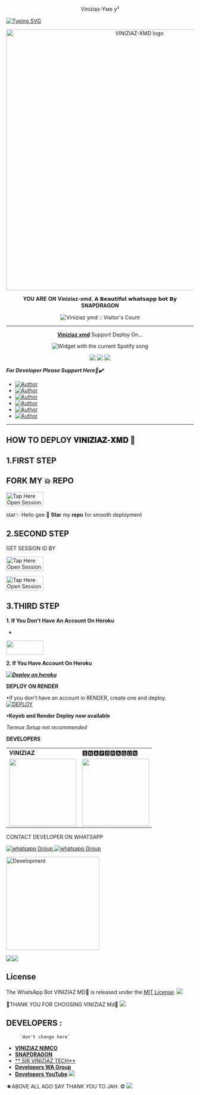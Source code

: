 <p align="center">
Viniziaz-Yᴍᴅ y³
</p>

<a href="https://git.io/typing-svg"><img src="https://readme-typing-svg.demolab.com?font=Black+Ops+One&size=50&pause=1000&color=DAA520&center=true&width=910&height=100&lines=THANKS FOR CHOOSING +VINIZIAZ;WHATSAPP+BOT+CREATED+BY+VINIZIAZ" alt="Typing SVG" /></a>
  </p>

<p align="center">
  <a href="https://github.com/Viniznimco/VINIZIAZ-XMD">
    <img alt="VINIZIAZ-XMD logo" height="700" src="https://i.imgur.com/bYClBF8.jpeg">
  </a>
</p>
  
</h1> 
<p align="center">𝐘𝐎𝐔 𝐀𝐑𝐄 𝐎𝐍  <b>Viniziaz-xmd</b>, 𝗔 𝗕𝗲𝗮𝘂𝘁𝗶𝗳𝘂𝗹 𝘄𝗵𝗮𝘁𝘀𝗮𝗽𝗽 𝗯𝗼𝘁 𝗕𝘆 𝐒𝐍𝐀𝐏𝐃𝐑𝐀𝐆𝐎𝐍</p>

</p>
<p align="center"><img src="https://profile-counter.glitch.me/{viniziaz nimco}/count.svg" alt="Viniziaz ymd :: Visitor's Count" /></p>

---

<p align="center">
  <a href="https://github.com/Viniznimco/VINIZIAZ-XMD"><b>Viniziaz xmd</b></a> Support Deploy On...
</p>
</a>
  <div align="center">
  <img src="https://github.com/Viniznimco/VINIZIAZ-XMD" alt="Widget with the current Spotify song"  />
</div>
<p align="center">
  <a href="https://github.com/Viniznimco/VINIZIAZ-XMD/blob/main/temp/deploy-on-vps.md"><img src="https://img.shields.io/badge/self hosting-3d1513?style=for-the-badge&logo=serverless&logoColor=FD5750"></a>
  <a href="https://dashboard.heroku.com/new?template=https://github.com/Viniznimco/VINIZIAZ-XMD"><img src="https://img.shields.io/badge/heroku-9d7acc?style=for-the-badge&logo=heroku&logoColor=430098"></a>
  <a href="https://youtu.be/izoxfW3anrU"><img src="https://img.shields.io/badge/CodeSpace-green?colorA=%23ff000&colorB=%23017e40&style=for-the-badge&logo=git&logoColor=white"></a>
</p>


***For Developer Please Support Here🙏✔️***
- <a href="https://www.instagram.com/snapdragonz"><img title="Author" src="https://img.shields.io/badge/ON INSTAGRAM-black?style=for-the-badge&logo=Instagram"></a>
- <a href="https://www.tiktok.com/@dallas387"><img title="Author" src="https://img.shields.io/badge/ON TikTok-black?style=for-the-badge&logo=tiktok"></a>
- <a
href="https://www.facebook.com/100087010467670"><img title="Author" src="https://img.shields.io/badge/ON Facebook-blue?style=for-the-badge&logo=facebook"></a>
- <a
href="https://wa.me/254759925133"><img title="Author" src="https://img.shields.io/badge/ON WhatsApp-pupple?style=for-the-badge&logo=watsapp"></a>
- <a href="https://chat.whatsapp.com/CP2BirU5pBj04cXXgEbfuv"><img title="Author" src="https://img.shields.io/badge/ON Wa Group-green?style=for-the-badge&logo=watsapp"></a>
- <a href="https://youtube.com/@herokuplatform?si=kl684fKNUpxTFig2"><img title="Author" src="https://img.shields.io/badge/ON YouTube-darkred?style=for-the-badge&logo=youtube"></a>

    

 



---





## HOW TO DEPLOY 𝐕𝐈𝐍𝐈𝐙𝐈𝐀𝐙-𝐗𝐌𝐃 🦁


## 1.FIRST STEP 
## FORK MY 💥 REPO


<a href= "https://github.com/Viniznimco/VINIZIAZ-XMD/fork"><img title="Tap Here Open Session Site" src="https://img.shields.io/badge/FORK REPO-h?color=brown&style=for-the-badge&logo=msi" width="100" height="38.45"/></a></p>

star✨ Hello gee 👊 𝐒𝐭𝐚𝐫 my 𝐫𝐞𝐩𝐨 for smooth deployment 


## 2.SECOND STEP 


 GET SESSION ID BY
 
<a href="https://msnapdragon-junior.onrender.com"><img title="Tap Here Open Session Site" src="https://img.shields.io/badge/QR CODE-h?color=brown&style=for-the-badge&logo=msi" width="100" height="38.45"/></a></p>


 
<a href="https://msnapdragon-junior.onrender.com"><img title="Tap Here Open Session Site" src="https://img.shields.io/badge/PAIRING CODE-h?color=brown&style=for-the-badge&logo=msi" width="100" height="38.45"/></a></p>


## 3.THIRD STEP 
**1. If You Don't Have An Account On Heroku**
- <a href="https://signup.heroku.com">
 <img src="https://img.shields.io/badge/Create%20Account%20Now-brown?style=for-the-badge&logo=heroku" width="100" height="38.45"/></a></p>

**2. If You Have Account On Heroku**

   ***[![Deploy on heroku](https://dashboard.heroku.com/new?template=https%3A%2F%2Fgithub.com%2FViniznimco%2FVINIZIAZ-XMD)](https://viniziaz-xmd-website.vercel.app/)***

**DEPLOY ON RENDER**

•If you don't have an account in RENDER, create one and deploy.
    <br>
    <a href='https://dashboard.render.com/github/exists?next=%2Fselect-repo%3Ftype%3Dweb%26appInstall%3D1/select-repo?type=web' target="_blank"><img alt='DEPLOY' src='https://img.shields.io/badge/-DEPLOY-black?style=for-the-badge&logo=render&logoColor=white'/></a>

**•Koyeb and Render Deploy now available**

_Termux Setup not recommended_

**DEVELOPERS**

<table>
  <tr>
    <td>𝐕𝐈𝐍𝐈𝐙𝐈𝐀𝐙</td>
    <td>🆂🅽🅰🅿🅳🆁🅰🅶🅾🅽</td>
  </tr>
  <tr>
    <td><a href="https://github.com/Viniznimco"><img src="https://i.imgur.com/bYClBF8.jpeg" width="180"</td>
    <td><a href="https://github.com/Viniznimco"><img src="https://i.imgur.com/0yrJJeN.jpeg" width="180"</td>
  </tr>
</table 


CONTACT DEVELOPER ON WHATSAPP 

<a href="https://wa.me/254759925133" target="_blank">
    <img alt="whatsapp Group" src="https://img.shields.io/badge/ Viniziaz contact -25D366?style=for-the-badge&logo=whatsapp&logoColor=white" />
 
<a href="https://whatsapp.com/channel/0029VaihcQv84Om8LP59fO3f" target="_blank">
    <img alt="whatsapp Group" src="https://img.shields.io/badge/WhatsApp  Channel-25D366?style=for-the-badge&logo=whatsapp&logoColor=white" />
 

<img alt="Development" width="250" src="https://media2.giphy.com/media/W9tBvzTXkQopi/giphy.gif?cid=6c09b952xu6syi1fyqfyc04wcfk0qvqe8fd7sop136zxfjyn&ep=v1_internal_gif_by_id&rid=giphy.gif&ct=g" /> </p>
<a><img src='https://i.imgur.com/LyHic3i.gif'/></a><a><img src='https://i.imgur.com/LyHic3i.gif'/></a>

## License

The WhatsApp Bot VINIZIAZ MD🦁 is released under the [MIT License](https://opensource.org/licenses/MIT).
<a><img src='https://i.imgur.com/LyHic3i.gif'/></a>

🦁THANK YOU FOR CHOOSING VINIZIAZ Md🦁
<a><img src='https://i.imgur.com/LyHic3i.gif'/></a>


## DEVELOPERS :
         `don't change here`
- [**VINIZIAZ NIMCO**](https://github.com/Viniznimco/VINIZIAZ-XMD)
- [**SNAPDRAGON**](https://github.com/Viniznimco/VINIZIAZ-XMD)
- [** SIR VINIZIAZ TECH**](https://github.com/Frecyber)
- [**Developers WA Group**](https://chat.whatsapp.com/CP2BirU5pBj04cXXgEbfuv)
- [**Developers YouTube**](https://youtube.com/@herokuplatform)
 <a><img src='https://i.imgur.com/LyHic3i.gif'/></a>


★ABOVE ALL AGO SAY THANK YOU TO JAH. ©
<a><img src='https://i.imgur.com/LyHic3i.gif'/></a>

     
